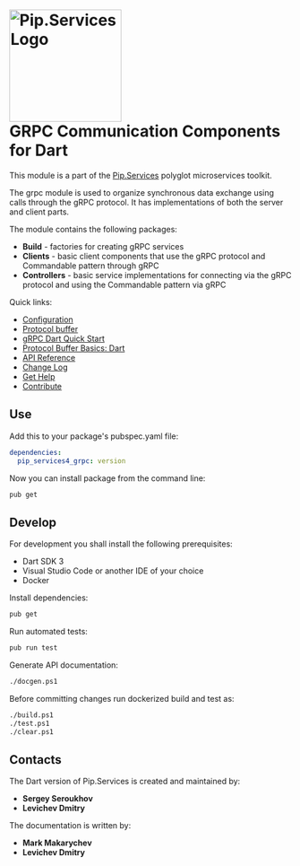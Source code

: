 # <img src="https://uploads-ssl.webflow.com/5ea5d3315186cf5ec60c3ee4/5edf1c94ce4c859f2b188094_logo.svg" alt="Pip.Services Logo" width="200"> <br/> GRPC Communication Components for Dart

This module is a part of the [Pip.Services](https://pipservices.org) polyglot microservices toolkit.

The grpc module is used to organize synchronous data exchange using calls through the gRPC protocol. It has implementations of both the server and client parts.

The module contains the following packages:

- **Build** - factories for creating gRPC services
- **Clients** - basic client components that use the gRPC protocol and Commandable pattern through gRPC
- **Controllers** - basic service implementations for connecting via the gRPC protocol and using the Commandable pattern via gRPC

<a name="links"></a> Quick links:

* [Configuration](https://www.pipservices.org/recipies/configuration)
* [Protocol buffer](https://github.com/pip-services4-dart/pip-services4-grpc-dart/blob/master/lib/src/protos/commandable.proto)
* [gRPC Dart Quick Start](https://grpc.io/docs/quickstart/dart/)
* [Protocol Buffer Basics: Dart](https://developers.google.com/protocol-buffers/docs/darttutorial)
* [API Reference](https://pub.dev/documentation/pip_services4_grpc/latest/pip_services4_grpc/pip_services4_grpc-library.html)
* [Change Log](CHANGELOG.md)
* [Get Help](https://www.pipservices.org/community/help)
* [Contribute](https://www.pipservices.org/community/contribute)


## Use

Add this to your package's pubspec.yaml file:
```yaml
dependencies:
  pip_services4_grpc: version
```

Now you can install package from the command line:
```bash
pub get
```

## Develop

For development you shall install the following prerequisites:
* Dart SDK 3
* Visual Studio Code or another IDE of your choice
* Docker

Install dependencies:
```bash
pub get
```

Run automated tests:
```bash
pub run test
```

Generate API documentation:
```bash
./docgen.ps1
```

Before committing changes run dockerized build and test as:
```bash
./build.ps1
./test.ps1
./clear.ps1
```

## Contacts

The Dart version of Pip.Services is created and maintained by:
- **Sergey Seroukhov**
- **Levichev Dmitry**

The documentation is written by:
- **Mark Makarychev**
- **Levichev Dmitry**